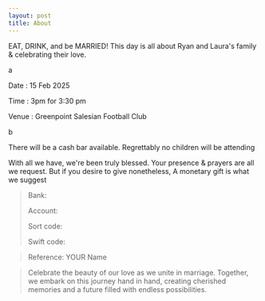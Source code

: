 ```yaml
---
layout: post
title: About
---
```

EAT, DRINK, and be MARRIED!
This day is all about Ryan and Laura's family & celebrating their love.





a




Date : 15 Feb 2025

Time : 3pm for 3:30 pm

Venue : Greenpoint Salesian Football Club



b



There will be a cash bar available.
Regrettably no children will be attending

With all we have, we're been truly blessed.
Your presence & prayers are all we request.
But if you desire to give nonetheless,
A monetary gift is what we suggest 

>Bank: 
>
>Account:
>
>Sort code:
>
>Swift code:

>Reference: YOUR Name


>Celebrate the beauty of our love as we unite in marriage. Together, we embark on this journey hand in hand, creating cherished memories and a future filled with endless possibilities.
